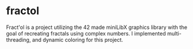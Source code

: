 # fractol
Fract'ol is a project utilizing the 42 made miniLibX graphics library with the goal of recreating fractals using complex numbers. I implemented multi-threading, and dynamic coloring for this project. 
